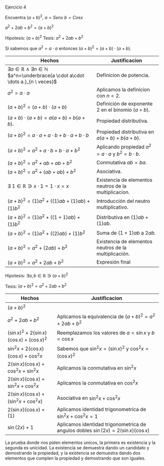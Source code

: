 
Ejercicio 4

Encuentra $(a+b)^2$, $a= Senx$
				$b = Cosx$

$a^2 + 2ab + b^2 = (a+b)^2$

Hipotesis: $(a+b)^2$
Tesis: $a^2+2ab+b^2$


Si sabemos que $a^2 = a \cdot a$ entonces $(a+b)^2= (a+b) \cdot (a+b)$. 


| Hechos                                                                                                                  | Justificacion                                            |
| ----------------------------------------------------------------------------------------------------------------------- | -------------------------------------------------------- |
| $\exists a \in \mathbb{R} \ \wedge \  \exists n \in \mathbb{N}$  $a^n=\underbrace{a \cdot a\cdot \dots a.}_{n \ veces}$ | Definicion de potencia.                                  |
| $a^2=a \cdot a$                                                                                                         | Aplicamos la definicion con $n = 2$.                     |
| $(a+b)^2 = (a+b) \cdot (a+b)$                                                                                           | Definición de exponente 2 en el binomio $(a+b)$.         |
| $(a+b) \cdot (a+b) = a(a+b)+ b(a+b)$.                                                                                   | Propiedad distributiva.                                  |
| $(a+b)^2= a \cdot a + a \cdot b + b \cdot a+ b \cdot b$                                                                 | Propiedad distributiva en $a(a+b)+ b(a+b)$.              |
| $(a+b)^2= a^2 + a\cdot b + b\cdot a + b^2$                                                                              | Aplicando propiedad $a^2= a \cdot a$ y $b^2= b \cdot b$. |
| $(a+b)^2= a^2 + ab + ab + b^2$                                                                                          | Conmutativa $ab = ba$.                                   |
| $(a+b)^2= a^2 + (ab + ab) + b^2$                                                                                        | Asociativa.                                              |
| $\exists \ 1 \in \mathbb{R} \ni x \cdot 1 = 1 \cdot x = x$                                                              | Existencia de elementos neutros de la multiplicacion.    |
| $(a+b)^2= (1)a^2 + ((1)ab + (1)ab) + (1)b^2$                                                                            | Introducción del neutro multiplicativo.                  |
| $(a+b)^2= (1)a^2 + ((1+1)ab) + (1)b^2$                                                                                  | Distributiva en $(1)ab + (1)ab$.                         |
| $(a+b)^2= (1)a^2 + ((2)ab) + (1)b^2$                                                                                    | Suma de $(1+1)ab$ a $2ab$.                               |
| $(a+b)^2= a^2 + (2ab) + b^2$                                                                                            | Existencia de elementos neutros de la multiplicación.    |
| $(a+b)^2= a^2 + 2ab + b^2$                                                                                              | Expresión final                                          |

Hipotesis: $\exists a, b \in \mathbb{R} \ni (a+b)^2$

Tesis: $(a+b)^2 = a^2 + 2ab+ b^2$

| Hechos                                     | Justificacion                                                                       |
| ------------------------------------------ | ----------------------------------------------------------------------------------- |
| $(a+b)^2$                                  |                                                                                     |
| $a^2 +2ab +b^2$                            | Aplicamos la equivalencia de $(a+b)^2 = a^2 + 2ab + b^2$                            |
| $(\sin x)^2+2(\sin x)(\cos x)+ (\cos x)^2$ | Reemplazamos los valores de $a = \sin x$ y $b = \cos x$                             |
| $\sin^2x + 2(\cos x)(\cos x)+\cos^2x$      | Sabemos que $\sin^2x = (\sin x)^2$ y $\cos^2x = (\cos x)^2$                         |
| $2(\sin x)(\cos x)+\cos^2x + \sin^2x$      | Aplicamos la conmutativa en $\sin^2x$                                               |
| $2(\sin x)(\cos x)+\sin^2x+\cos^2x$        | Aplicamos la conmutativa en $\cos^2x$                                               |
| $2(\sin x)(\cos x) + (\sin^2x + \cos^2x)$  | Asociativa en $\sin^2x + \cos^2x$                                                   |
| $2(\sin x)(\cos x)+(1)$                    | Aplicamos identidad trigonometrica de $\sin^2x + \cos^2x = 1$                       |
| $\sin(2x) + 1$                             | Aplicamos identidad trigonometrica de angulos dobles $\sin(2x) = 2(\sin x)(\cos x)$ |


La prueba donde nos piden elementos unicos, la primera es existencia y la segunda es unicidad. La existencia se demuestra dando un candidato y demostrando la propiedad, y la existencia se demuestra dando dos elementos que cumplen la propiedad y demostrando que son iguales.
